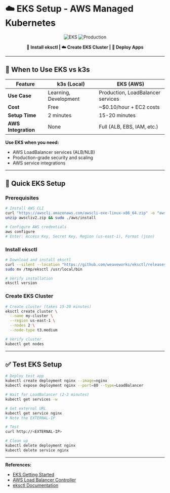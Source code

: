 # ☁️ EKS Setup - AWS Managed Kubernetes

<div align="center">

![EKS](https://img.shields.io/badge/EKS-AWS-orange?style=for-the-badge&logo=amazon-aws&logoColor=white)
![Production](https://img.shields.io/badge/Production-Ready-green?style=for-the-badge&logo=check&logoColor=white)

**🎯 Install eksctl | ☁️ Create EKS Cluster | 🚀 Deploy Apps**

</div>

---

## 🎯 When to Use EKS vs k3s

| Feature | k3s (Local) | EKS (AWS) |
|---------|-------------|-----------|
| **Use Case** | Learning, Development | Production, LoadBalancer services |
| **Cost** | Free | ~$0.10/hour + EC2 costs |
| **Setup Time** | 2 minutes | 15-20 minutes |
| **AWS Integration** | None | Full (ALB, EBS, IAM, etc.) |

**Use EKS when you need:**
- AWS LoadBalancer services (ALB/NLB)
- Production-grade security and scaling
- AWS service integrations

---

## 🚀 Quick EKS Setup

### **Prerequisites**
```bash
# Install AWS CLI
curl "https://awscli.amazonaws.com/awscli-exe-linux-x86_64.zip" -o "awscliv2.zip"
unzip awscliv2.zip && sudo ./aws/install

# Configure AWS credentials
aws configure
# Enter: Access Key, Secret Key, Region (us-east-1), Format (json)
```

### **Install eksctl**
```bash
# Download and install eksctl
curl --silent --location "https://github.com/weaveworks/eksctl/releases/latest/download/eksctl_$(uname -s)_amd64.tar.gz" | tar xz -C /tmp
sudo mv /tmp/eksctl /usr/local/bin

# Verify installation
eksctl version
```

### **Create EKS Cluster**
```bash
# Create cluster (takes 15-20 minutes)
eksctl create cluster \
  --name my-cluster \
  --region us-east-1 \
  --nodes 2 \
  --node-type t3.medium

# Verify cluster
kubectl get nodes
```

---

## ✅ Test EKS Setup

```bash
# Deploy test app
kubectl create deployment nginx --image=nginx
kubectl expose deployment nginx --port=80 --type=LoadBalancer

# Wait for LoadBalancer (2-3 minutes)
kubectl get services -w

# Get external URL
kubectl get service nginx
# Note the EXTERNAL-IP

# Test
curl http://<EXTERNAL-IP>

# Clean up
kubectl delete deployment nginx
kubectl delete service nginx
```

---

**References:**
- [EKS Getting Started](https://docs.aws.amazon.com/eks/latest/userguide/getting-started-eksctl.html)
- [AWS Load Balancer Controller](https://kubernetes-sigs.github.io/aws-load-balancer-controller/)
- [eksctl Documentation](https://eksctl.io/)
